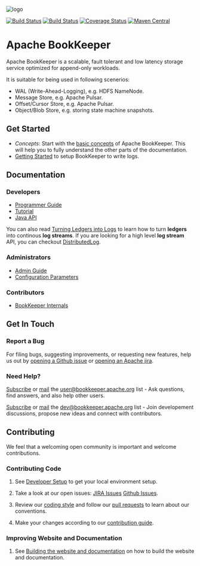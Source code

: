 ![logo](https://pbs.twimg.com/profile_images/545716709311520769/piLLa1iC_400x400.png)

[![Build Status](https://travis-ci.org/apache/bookkeeper.svg?branch=master)](https://travis-ci.org/apache/bookkeeper)
[![Build Status](https://builds.apache.org/buildStatus/icon?job=bookkeeper-master)](https://builds.apache.org/job/bookkeeper-master/)
[![Coverage Status](https://coveralls.io/repos/github/apache/bookkeeper/badge.svg?branch=master)](https://coveralls.io/github/apache/bookkeeper?branch=master)
[![Maven Central](https://maven-badges.herokuapp.com/maven-central/org.apache.bookkeeper/bookkeeper/badge.svg)](https://maven-badges.herokuapp.com/maven-central/org.apache.bookkeeper/bookkeeper)

# Apache BookKeeper

Apache BookKeeper is a scalable, fault tolerant and low latency storage service optimized for append-only workloads.

It is suitable for being used in following scenerios:

- WAL (Write-Ahead-Logging), e.g. HDFS NameNode.
- Message Store, e.g. Apache Pulsar.
- Offset/Cursor Store, e.g. Apache Pulsar.
- Object/Blob Store, e.g. storing state machine snapshots.

## Get Started

* *Concepts*: Start with the [basic concepts](http://bookkeeper.apache.org/docs/master/bookkeeperOverview.html) of Apache BookKeeper.
  This will help you to fully understand the other parts of the documentation.
* [Getting Started](http://bookkeeper.apache.org/docs/master/bookkeeperStarted.html) to setup BookKeeper to write logs.

## Documentation

### Developers

* [Programmer Guide](http://bookkeeper.apache.org/docs/master/bookkeeperProgrammer.html)
* [Tutorial](http://bookkeeper.apache.org/docs/master/bookkeeperTutorial.html)
* [Java API](http://bookkeeper.apache.org/docs/master/apidocs/)

You can also read [Turning Ledgers into Logs](http://bookkeeper.apache.org/docs/master/bookkeeperLedgers2Logs.html) to learn how to turn **ledgers** into continous **log streams**.
If you are looking for a high level **log stream** API, you can checkout [DistributedLog](http://distributedlog.io).

### Administrators

* [Admin Guide](http://bookkeeper.apache.org/docs/master/bookkeeperConfig.html)
* [Configuration Parameters](http://bookkeeper.apache.org/docs/master/bookieConfigParams.html)

### Contributors

* [BookKeeper Internals](http://bookkeeper.apache.org/docs/master/bookkeeperInternals.html)

## Get In Touch

### Report a Bug

For filing bugs, suggesting improvements, or requesting new features, help us out by [opening a Github issue](https://github.com/apache/bookkeeper/issues) or [opening an Apache jira](https://issues.apache.org/jira/browse/BOOKKEEPER).

### Need Help?

[Subscribe](mailto:user-subscribe@bookkeeper.apache.org) or [mail](mailto:user@bookkeeper.apache.org) the [user@bookkeeper.apache.org](mailto:user@bookkeeper.apache.org) list - Ask questions, find answers, and also help other users.

[Subscribe](mailto:dev-subscribe@bookkeeper.apache.org) or [mail](mailto:dev@bookkeeper.apache.org) the [dev@bookkeeper.apache.org](mailto:dev@bookkeeper.apache.org) list - Join developement discussions, propose new ideas and connect with contributors.

## Contributing

We feel that a welcoming open community is important and welcome contributions.

### Contributing Code

1. See [Developer Setup](https://cwiki.apache.org/confluence/display/BOOKKEEPER/Developer+Setup) to get your local environment setup.

2. Take a look at our open issues: [JIRA Issues](https://issues.apache.org/jira/browse/BOOKKEEPER) [Github Issues](https://github.com/apache/bookkeeper/issues).

3. Review our [coding style](https://cwiki.apache.org/confluence/display/BOOKKEEPER/Coding+Guide) and follow our [pull requests](https://github.com/apache/bookkeeper/pulls) to learn about our conventions.

4. Make your changes according to our [contribution guide](https://cwiki.apache.org/confluence/display/BOOKKEEPER/Contributing+to+BookKeeper).

### Improving Website and Documentation

1. See [Building the website and documentation](https://cwiki.apache.org/confluence/display/BOOKKEEPER/Building+the+website+and+documentation) on how to build the website and documentation.

